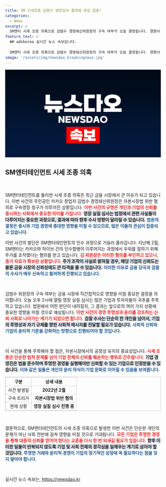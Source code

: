 ```yaml
---
title: SM 시세조종 김범수 영장심사 결과에 관심 집중!
categories:
  - News
excerpt: >
  SM엔터 시세 조종 의혹으로 김범수 경영쇄신위원장의 구속 여부가 오늘 결정됩니다. 경쟁사 하이브의 매수를 견제하기 위한 감춰진 진실이 밝혀질지 주목됩니다!
feature_text: >
  ## adskorea 실시간 뉴스 속보입니다.

  SM엔터 시세 조종 의혹으로 김범수 경영쇄신위원장의 구속 여부가 오늘 결정됩니다. 경쟁사 하이브의 매수를 견제하기 위한 감춰진 진실이 밝혀질지 주목됩니다!
image: '/assets/img/newsdao_breakingnews.jpg'
---
```


<p><img src="/assets/img/newsdao_breakingnews.jpg" alt="adskorea 속보" /></p>

<h2 data-ke-size="size26">SM엔터테인먼트 시세 조종 의혹</h2>

<p data-ke-size="size16">&nbsp;</p>

<p>SM엔터테인먼트를 둘러싼 시세 조종 의혹은 최근 금융 시장에서 큰 이슈가 되고 있습니다. 이번 사건의 주인공인 카카오 창업자 김범수 경영쇄신위원장은 자본시장법 위반 혐의로 구속영장 청구가 이루어진 상황입니다. <b><span style="color: #ee2323;">이번 사건의 규명은 개인과 기업의 신뢰를 중시하는 사회에서 중요한 의미를 가집니다.</span></b> <b><span style="background-color: #21538527;">영장 실질 심사는 법정에서 관련 사실들이 다루어지는 중요한 과정으로, 결과에 따라 향후 수사 방향이 달라질 수 있습니다.</span></b> <b><span style="color: #1a5490;">법원의 결정은 증시와 기업 경영에 중대한 영향을 미칠 수 있으므로, 많은 이들의 관심이 집중되고 있습니다.</span></b> </p>

<p>이번 사건의 발단은 SM엔터테인먼트의 인수 과정으로 거슬러 올라갑니다. 지난해 2월, SM엔터는 카카오와 하이브 간의 인수합병이 이루어지는 과정에서 우위를 점하기 위해 주가를 조작했다는 혐의를 받고 있습니다. <b><span style="color: #ee2323;">김 위원장은 이러한 혐의를 부인하고 있으나, 증거 자료가 확보된 상황입니다.</span></b> <b><span style="background-color: #21538527;">주가 조작이 사실로 밝혀질 경우, 해당 기업의 신뢰도는 물론 금융 시장의 신뢰성에도 큰 타격을 줄 수 있습니다.</span></b> <b><span style="color: #1a5490;">이러한 이유로 금융 당국과 검찰의 수사가 매우 신속하고 철저하게 진행되고 있습니다.</span></b></p>

<p data-ke-size="size16">&nbsp;</p>

<p>김범수 위원장의 구속 여부는 금융 시장에 직간접적으로 영향을 미칠 중요한 결정을 의미합니다. 오늘 오후 2시에 열릴 영장 실질 심사는 많은 기업과 투자자들이 귀추를 주목하고 있습니다. 법원에서 어떤 판단이 내려질지, 그 결과는 앞으로의 여러 가지 상황에 중요한 영향을 미칠 것으로 예상됩니다. <b><span style="color: #ee2323;">이번 사건이 경영 투명성과 윤리를 강조하는 신뢰 사회로 나아가는 계기가 되었으면 합니다.</span></b> <b><span style="background-color: #21538527;">검찰 수사는 단순히 한 개인을 넘어서, 기업의 투명성과 자기 규제를 향한 사회적 메시지를 전달할 필요가 있습니다.</span></b> <b><span style="color: #1a5490;">사회적 신뢰와 기업의 윤리적 기준을 강화하는 방향으로 진행되어야 할 것입니다.</span></b></p>

<p data-ke-size="size16">&nbsp;</p>

<p>이 사건을 통해 주목해야 할 점은, 자본시장에서의 공정성 유지의 중요성입니다. <b><span style="color: #ee2323;">시세 조종은 단순한 법적 문제를 넘어 기업 전체의 신뢰를 훼손하는 행위로 간주됩니다.</span></b> <b><span style="background-color: #21538527;">기업 경영진은 법을 준수하며 투명한 경영을 실행해야만 신뢰할 수 있는 기업으로 인정받을 수 있습니다.</span></b> <b><span style="color: #1a5490;">이와 같은 일들은 개인의 윤리 의식이 기업 문화로 이어질 수 있음을 보여줍니다.</span></b></p>

<table style="width:100%; border:1px solid #ccc; border-collapse:collapse;">
  <tr>
    <th style="border:1px solid #ccc; text-align:center;">구분</th>
    <th style="border:1px solid #ccc; text-align:center;">상세 내용</th>
  </tr>
  <tr>
    <td style="border:1px solid #ccc; text-align:center;">사건 발생일</td>
    <td style="border:1px solid #ccc; text-align:center;"><b>2022년 2월</b></td>
  </tr>
  <tr>
    <td style="border:1px solid #ccc; text-align:center;">구속 트리거</td>
    <td style="border:1px solid #ccc; text-align:center;"><b>자본시장법 위반 혐의</b></td>
  </tr>
  <tr>
    <td style="border:1px solid #ccc; text-align:center;">현재 상황</td>
    <td style="border:1px solid #ccc; text-align:center;"><b>영장 실질 심사 진행 중</b></td>
  </tr>
</table>

<p data-ke-size="size16">&nbsp;</p>

<p>결론적으로, SM엔터테인먼트의 시세 조종 의혹으로 발생한 이번 사건은 단순한 개인의 문제가 아닌 사회 전반에 걸쳐 영향을 미칠 것으로 기대됩니다. <b><span style="color: #ee2323;">모든 기업은 투명한 경영을 통해 대중의 신뢰를 얻어야 한다는 교훈을 다시 한 번 되새길 필요가 있습니다.</span></b> <b><span style="background-color: #21538527;">향후 이러한 일들이 반복되지 않도록 기업 및 사회 전체의 경각심을 일깨우는 계기로 삼아야 할 것입니다.</span></b> <b><span style="color: #1a5490;">투명한 거래와 윤리적 경영이 기업의 장기적인 성장에 꼭 필요하다는 점을 잊지 말아야 합니다.</span></b> </p>

<p data-ke-size="size16">&nbsp;</p>
실시간 뉴스 속보는, <a href="https://newsdao.kr" rel="dofollow">https://newsdao.kr</a>


